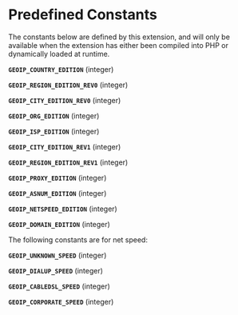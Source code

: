 Predefined Constants
====================

The constants below are defined by this extension, and will only be
available when the extension has either been compiled into PHP or
dynamically loaded at runtime.

**`GEOIP_COUNTRY_EDITION`** (<span class="type">integer</span>)  
<span class="simpara"> </span>

**`GEOIP_REGION_EDITION_REV0`** (<span class="type">integer</span>)  
<span class="simpara"> </span>

**`GEOIP_CITY_EDITION_REV0`** (<span class="type">integer</span>)  
<span class="simpara"> </span>

**`GEOIP_ORG_EDITION`** (<span class="type">integer</span>)  
<span class="simpara"> </span>

**`GEOIP_ISP_EDITION`** (<span class="type">integer</span>)  
<span class="simpara"> </span>

**`GEOIP_CITY_EDITION_REV1`** (<span class="type">integer</span>)  
<span class="simpara"> </span>

**`GEOIP_REGION_EDITION_REV1`** (<span class="type">integer</span>)  
<span class="simpara"> </span>

**`GEOIP_PROXY_EDITION`** (<span class="type">integer</span>)  
<span class="simpara"> </span>

**`GEOIP_ASNUM_EDITION`** (<span class="type">integer</span>)  
<span class="simpara"> </span>

**`GEOIP_NETSPEED_EDITION`** (<span class="type">integer</span>)  
<span class="simpara"> </span>

**`GEOIP_DOMAIN_EDITION`** (<span class="type">integer</span>)  
<span class="simpara"> </span>

The following constants are for net speed:

**`GEOIP_UNKNOWN_SPEED`** (<span class="type">integer</span>)  
<span class="simpara"></span>

**`GEOIP_DIALUP_SPEED`** (<span class="type">integer</span>)  
<span class="simpara"></span>

**`GEOIP_CABLEDSL_SPEED`** (<span class="type">integer</span>)  
<span class="simpara"></span>

**`GEOIP_CORPORATE_SPEED`** (<span class="type">integer</span>)  
<span class="simpara"></span>
